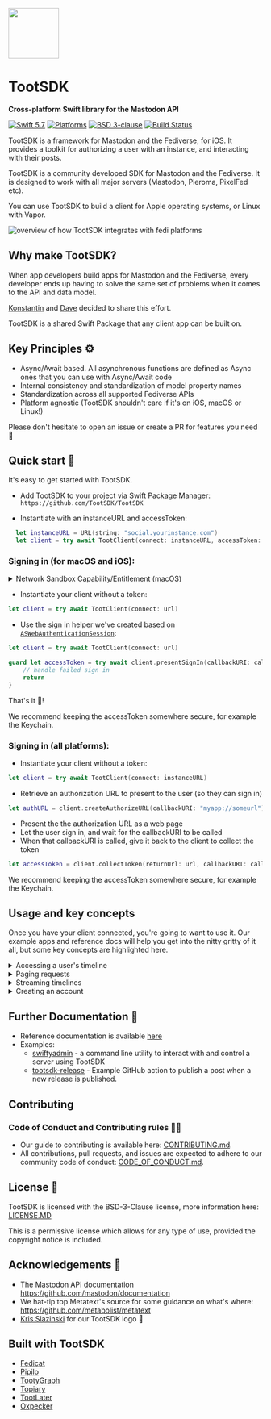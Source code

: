 <p><img src="https://raw.githubusercontent.com/TootSDK/TootSDK/main/media/logo.svg" width="100" /></p>

# TootSDK

<p><strong>Cross-platform Swift library for the Mastodon API</strong></p>

<p>
    <a href="https://developer.apple.com/swift/"><img alt="Swift 5.7" src="https://img.shields.io/badge/swift-5.7-orange.svg?style=flat"></a>
    <a href="https://developer.apple.com/swift/"><img alt="Platforms" src="https://img.shields.io/badge/platform-iOS%20%7C%20macOS%20%7C%20tvOS%20%7C%20watchOS%20%7C%20Linux-blueviolet"></a>
     <a href="https://github.com/TootSDK/TootSDK/blob/main/LICENSE.md"><img alt="BSD 3-clause" src="https://img.shields.io/badge/License-BSD_3--Clause-blue.svg"></a>
    <a href="https://github.com/TootSDK/TootSDK/actions"><img alt="Build Status" src="https://github.com/TootSDK/TootSDK/actions/workflows/build.yml/badge.svg"></a>
</p>

TootSDK is a framework for Mastodon and the Fediverse, for iOS. It provides a toolkit for authorizing a user with an instance, and interacting with their posts.

TootSDK is a community developed SDK for Mastodon and the Fediverse.
It is designed to work with all major servers (Mastodon, Pleroma, PixelFed etc).

You can use TootSDK to build a client for Apple operating systems, or Linux with Vapor.

![overview of how TootSDK integrates with fedi platforms](https://raw.githubusercontent.com/TootSDK/TootSDK/main/media/overview.png)

## Why make TootSDK?

When app developers build apps for Mastodon and the Fediverse, every developer ends up having to solve the same set of problems when it comes to the API and data model.

[Konstantin](https://social.headbright.eu/@konstantin) and [Dave](https://social.lightbeamapps.com/@dave) decided to share this effort.

TootSDK is a shared Swift Package that any client app can be built on.

## Key Principles ⚙️

- Async/Await based. All asynchronous functions are defined as Async ones that you can use with Async/Await code
- Internal consistency and standardization of model property names
- Standardization across all supported Fediverse APIs
- Platform agnostic (TootSDK shouldn't care if it's on iOS, macOS or Linux!)

Please don't hesitate to open an issue or create a PR for features you need 🙏

## Quick start 🏁

It's easy to get started with TootSDK.

- Add TootSDK to your project via Swift Package Manager: `https://github.com/TootSDK/TootSDK`

- Instantiate with an instanceURL and accessToken:

```swift
  let instanceURL = URL(string: "social.yourinstance.com")
  let client = try await TootClient(connect: instanceURL, accessToken: "USERACCESSTOKEN")
```

### Signing in (for macOS and iOS):

<details>
<summary>Network Sandbox Capability/Entitlement (macOS)</summary>

When using TootSDK within a macOS target you will need to enable the `com.apple.security.network.client` entitlement in your entitlements file or within the **Signing & Capabilities** tab in Xcode.

```
<key>com.apple.security.network.client</key>
<true/>
```

![Xcode target view showing the Signing & Capabilities tab with and arrow pointing to a checked Outgoing Connections (Client) option](media/network_sandbox_capability_entitlement.png)

</details>

- Instantiate your client without a token:

```swift
let client = try await TootClient(connect: url)
```

- Use the sign in helper we've created based on [`ASWebAuthenticationSession`](https://developer.apple.com/documentation/authenticationservices/aswebauthenticationsession):

```swift
let client = try await TootClient(connect: url)

guard let accessToken = try await client.presentSignIn(callbackURI: callbackURI) else {
    // handle failed sign in
    return
}
```

That's it 🎉!

We recommend keeping the accessToken somewhere secure, for example the Keychain.

### Signing in (all platforms):

- Instantiate your client without a token:

```swift
let client = try await TootClient(connect: instanceURL)
```

- Retrieve an authorization URL to present to the user (so they can sign in)

```swift
let authURL = client.createAuthorizeURL(callbackURI: "myapp://someurl")
```

- Present the the authorization URL as a web page
- Let the user sign in, and wait for the callbackURI to be called
- When that callbackURI is called, give it back to the client to collect the token

```swift
let accessToken = client.collectToken(returnUrl: url, callbackURI: callbackURI)
```

We recommend keeping the accessToken somewhere secure, for example the Keychain.

## Usage and key concepts

Once you have your client connected, you're going to want to use it. Our example apps and reference docs will help you get into the nitty gritty of it all, but some key concepts are highlighted here.

<details>
<summary>Accessing a user's timeline</summary>

There are several different types of timeline in TootSDK that you can access, for example their home timeline, the local timeline of their instance, or the federated timeline. These are all enumerated in the `Timeline` enum.

You can retrieve the latest posts (up to 40 on Mastodon) with a call like so:

```swift
let items = try await client.getTimeline(.home)
let posts = items.result
```

TootSDK returns Posts, Accounts, Lists and DomainBblocks as `PagedResult`. In our code, `items` is a PagedResult struct. It contains a property called `result` which will be the type of data request (in this case an array of `Post`).

</details>

<details>
<summary>Paging requests</summary>

Some requests in TootSDK allow pagination in order to request more information. TootSDK can request a specific page using the `PagedInfo` struct and handles paginaged server responses using the `PagedResult` struct.

PagedInfo has the following properties:

- maxId (Return results older than ID)
- minId (Return results immediately newer than ID)
- sinceId (Return results newer than ID)

So for example, if we want all posts from the user's home timeline that are newer than post ID 100, we could write:

```swift
let items = try await client.getTimeline(.home, PagedInfo(minId: 100))
let posts = items.result
```

Paged requests also deliver a PagedInfo struct as a property of the `PagedResult` returned, which means you can use that for subsequent requests of the same type.

```swift

var pagedInfo: PagedInfo?
var posts: [Post] = []

func retrievePosts() async {
    let items = try await client.getTimeline(.home, pagedInfo)
    posts.append(contentsOf: items.result)
    self.pagedInfo = items.pagedInfo
}

```

TootSDK implements several facilities to make it easier to iterate over multiple pages using the `hasPrevious`, `hasNext`, `previousPage` and `nextPage` properties of `PagedResult`:

```swift
var pagedInfo: PagedInfo? = nil
var hasMore = true
let query = TootNotificationParams(types: [.mention])

while hasMore {
  let page = try await client.getNotifications(params: query, pagedInfo)
  for notification in page.result {
    print(notification.id)
  }
  hasMore = page.hasPrevious
  pagedInfo = page.previousPage
}
```

⚠️ Different fediverse servers handle pagination differently and so there is no guarantee that `hasPrevious` or `hasNext` can correctly interpret the server response in all cases.

You can learn more about how pagination works for Fediverse servers using a Mastodon compatible API [here](https://docs.joinmastodon.org/api/guidelines/#pagination).

</details>

<details>
<summary>Streaming timelines</summary>

In TootSDK 4.0, experimental support for streaming timelines was introduced. It allows an app to subscribe for one or more available timelines in order to receive events as they happen instead of polling the server.

```swift
// open a socket to a specific timeline
let stream = try! await client.streaming.subscribe(to: .userNotification)

do {
    // listen for events
    for try await event in stream {
        print("got event")
        switch event {
        case .connectionUp:
            //...
        case .connectionDown:
            //...
        case .receivedEvent(let eventContent):
            //...
        }
    }
} catch {
    print(String(describing: error))
}
```

An example of subscribing to a timeline is available in [StreamEvents](Examples/swiftyadmin/Sources/swiftyadmin/Streams/StreamEvents.swift)

You can learn more about Streaminng event support for Mastodon [here](https://docs.joinmastodon.org/methods/streaming/).

You can learn more about Pleroma's implementation of streaming [here](https://api.pleroma.social/#operation/WebsocketHandler.streaming).

</details>

<details>
<summary>Creating an account</summary>

- Register the app with the following scopes `["read", "write:accounts"]`.

- Get instance information and determine the sign up requirements. Some instances may not be open for registration while others may require additional verification.

```swift
let instance = try await client.getInstanceInfo()
if instance.registrations == false {
  // instance not open for registration
  return
}
// ...
```

- Use the `registerAccount` method to create a user account:

```swift
let params = RegisterAccountParams(
      username: name, email: email, password: password, agreement: true, locale: "en")
let token = try await client.registerAccount(params: params)
```

</details>

## Further Documentation 📖

- Reference documentation is available [here](https://tootsdk.github.io/TootDocs/?v=2)
- Examples:
  - [swiftyadmin](https://github.com/TootSDK/TootSDK/tree/main/Examples/swiftyadmin) - a command line utility to interact with and control a server using TootSDK
  - [tootsdk-release](https://github.com/TootSDK/TootSDK/tree/main/Examples/tootsdk-release) - Example GitHub action to publish a post when a new release is published.

## Contributing

### Code of Conduct and Contributing rules 🧑‍⚖️

- Our guide to contributing is available here: [CONTRIBUTING.md](CONTRIBUTING.md).
- All contributions, pull requests, and issues are expected to adhere to our community code of conduct: [CODE_OF_CONDUCT.md](CODE_OF_CONDUCT.md).

## License 📃

TootSDK is licensed with the BSD-3-Clause license, more information here: [LICENSE.MD](LICENSE.md)

This is a permissive license which allows for any type of use, provided the copyright notice is included.

## Acknowledgements 🙏

- The Mastodon API documentation https://github.com/mastodon/documentation
- We hat-tip top Metatext's source for some guidance on what's where: https://github.com/metabolist/metatext
- [Kris Slazinski](https://mastodon.social/@kslazinski) for our TootSDK logo 🤩

## Built with TootSDK

- [Fedicat](https://fedicat.com/)
- [Pipilo](https://apps.apple.com/pl/app/pipilo/id1584544719)
- [TootyGraph](https://github.com/samscam/tootygraph)
- [Topiary](https://lightbeamapps.com/topiary/)
- [TootLater](https://tootlater.kruschel.dev/)
- [Oxpecker](https://oxpecker.social)
